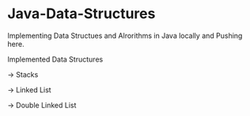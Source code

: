 # Java-Data-Structures

Implementing Data Structues and Alrorithms in Java locally and Pushing here.

Implemented Data Structures

 -> Stacks
 
 -> Linked List
 
 -> Double Linked List
